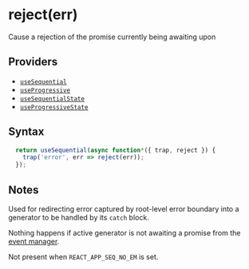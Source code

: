 # reject(err)

Cause a rejection of the promise currently being awaiting upon

## Providers

* [`useSequential`](useSequential.md)
* [`useProgressive`](useProgressive.md)
* [`useSequentialState`](useSequentialState.md)
* [`useProgressiveState`](useProgressiveState.md)

## Syntax

```js
  return useSequential(async function*({ trap, reject }) {
    trap('error', err => reject(err));
  });
```

## Notes

Used for redirecting error captured by root-level error boundary into a generator to be handled by its `catch` block.

Nothing happens if active generator is not awaiting a promise from the [event manager](./manageEvents.md).

Not present when `REACT_APP_SEQ_NO_EM` is set.
